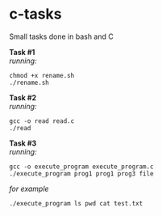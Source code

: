 # c-tasks
Small tasks done in bash and C


**Task #1**\
*running:*
```shell
chmod +x rename.sh
./rename.sh
```

**Task #2**\
*running:*
```shell
gcc -o read read.c
./read
```

**Task #3**\
*running:*
```shell
gcc -o execute_program execute_program.c
./execute_program prog1 prog1 prog3 file
```
*for example*
```shell
./execute_program ls pwd cat test.txt
```